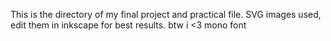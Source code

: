 This is the directory of my final project and practical file.
SVG images used, edit them in inkscape for best results.
btw i <3 mono font
